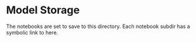 # Model Storage

The notebooks are set to save to this directory.  Each notebook subdir has a symbolic link to here.